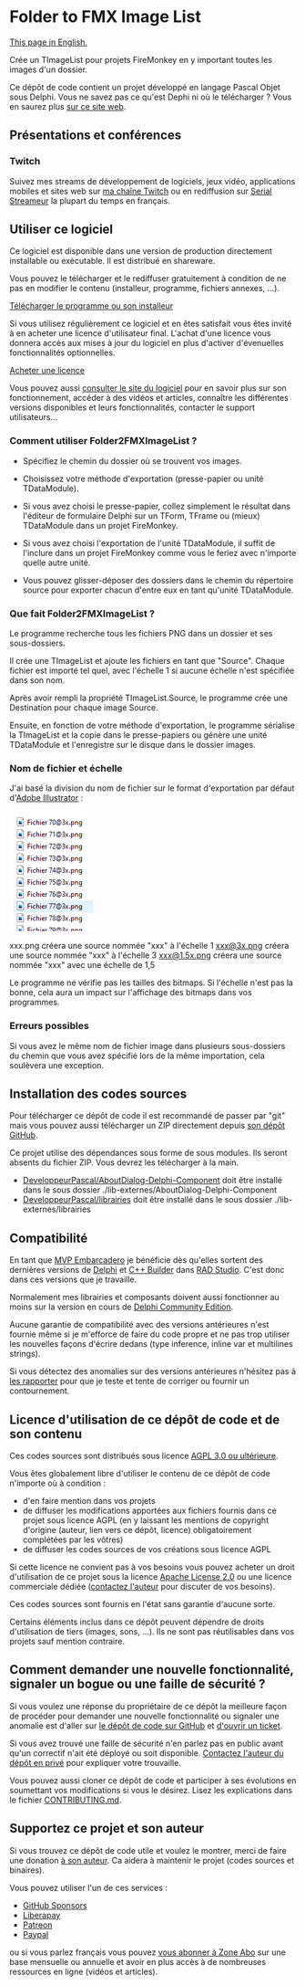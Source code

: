 # Folder to FMX Image List

[This page in English.](README.md)

Crée un TImageList pour projets FireMonkey en y important toutes les images d'un dossier.

Ce dépôt de code contient un projet développé en langage Pascal Objet sous Delphi. Vous ne savez pas ce qu'est Dephi ni où le télécharger ? Vous en saurez plus [sur ce site web](https://delphi-resources.developpeur-pascal.fr/).

## Présentations et conférences

### Twitch

Suivez mes streams de développement de logiciels, jeux vidéo, applications mobiles et sites web sur [ma chaîne Twitch](https://www.twitch.tv/patrickpremartin) ou en rediffusion sur [Serial Streameur](https://serialstreameur.fr) la plupart du temps en français.

## Utiliser ce logiciel

Ce logiciel est disponible dans une version de production directement installable ou exécutable. Il est distribué en shareware.

Vous pouvez le télécharger et le rediffuser gratuitement à condition de ne pas en modifier le contenu (installeur, programme, fichiers annexes, ...).

[Télécharger le programme ou son installeur](https://olfsoftware.lemonsqueezy.com/checkout/buy/14bc1e25-f5f0-47a2-b698-5a18f7043d8e)

Si vous utilisez régulièrement ce logiciel et en êtes satisfait vous êtes invité à en acheter une licence d'utilisateur final. L'achat d'une licence vous donnera accès aux mises à jour du logiciel en plus d'activer d'évenuelles fonctionnalités optionnelles.

[Acheter une licence](https://store.olfsoftware.fr/logiciels-pour-developpeurs-c-3/developpement-delphi-c-4/folder-to-fmx-image-list-p-5)

Vous pouvez aussi [consulter le site du logiciel](https://folder2fmximagelist.olfsoftware.fr/) pour en savoir plus sur son fonctionnement, accéder à des vidéos et articles, connaître les différentes versions disponibles et leurs fonctionnalités, contacter le support utilisateurs...

### Comment utiliser Folder2FMXImageList ?

* Spécifiez le chemin du dossier où se trouvent vos images.

* Choisissez votre méthode d'exportation (presse-papier ou unité TDataModule).

* Si vous avez choisi le presse-papier, collez simplement le résultat dans l'éditeur de formulaire Delphi sur un TForm, TFrame ou (mieux) TDataModule dans un projet FireMonkey.

* Si vous avez choisi l'exportation de l'unité TDataModule, il suffit de l'inclure dans un projet FireMonkey comme vous le feriez avec n'importe quelle autre unité.

* Vous pouvez glisser-déposer des dossiers dans le chemin du répertoire source pour exporter chacun d'entre eux en tant qu'unité TDataModule.

### Que fait Folder2FMXImageList ?

Le programme recherche tous les fichiers PNG dans un dossier et ses sous-dossiers.

Il crée une TImageList et ajoute les fichiers en tant que "Source". Chaque fichier est importé tel quel, avec l'échelle 1 si aucune échelle n'est spécifiée dans son nom.

Après avoir rempli la propriété TImageList.Source, le programme crée une Destination pour chaque image Source.

Ensuite, en fonction de votre méthode d'exportation, le programme sérialise la TImageList et la copie dans le presse-papiers ou génère une unité TDataModule et l'enregistre sur le disque dans le dossier images.

### Nom de fichier et échelle

J'ai basé la division du nom de fichier sur le format d'exportation par défaut d'[Adobe Illustrator](https://vasur.fr/illustrator) :

![Exemple d'exportation homothétique d'Adobe Illustrator](https://github.com/DeveloppeurPascal/Folder2FMXImageList/raw/main/screen-captures/04-FilesForHomotheticExport.png)

xxx.png créera une source nommée "xxx" à l'échelle 1
xxx@3x.png créera une source nommée "xxx" à l'échelle 3
xxx@1.5x.png créera une source nommée "xxx" avec une échelle de 1,5

Le programme ne vérifie pas les tailles des bitmaps. Si l'échelle n'est pas la bonne, cela aura un impact sur l'affichage des bitmaps dans vos programmes.

### Erreurs possibles

Si vous avez le même nom de fichier image dans plusieurs sous-dossiers du chemin que vous avez spécifié lors de la même importation, cela soulèvera une exception.

## Installation des codes sources

Pour télécharger ce dépôt de code il est recommandé de passer par "git" mais vous pouvez aussi télécharger un ZIP directement depuis [son dépôt GitHub](https://github.com/DeveloppeurPascal/Folder2FMXImageList).

Ce projet utilise des dépendances sous forme de sous modules. Ils seront absents du fichier ZIP. Vous devrez les télécharger à la main.

* [DeveloppeurPascal/AboutDialog-Delphi-Component](https://github.com/DeveloppeurPascal/AboutDialog-Delphi-Component) doit être installé dans le sous dossier ./lib-externes/AboutDialog-Delphi-Component
* [DeveloppeurPascal/librairies](https://github.com/DeveloppeurPascal/librairies) doit être installé dans le sous dossier ./lib-externes/librairies

## Compatibilité

En tant que [MVP Embarcadero](https://www.embarcadero.com/resources/partners/mvp-directory) je bénéficie dès qu'elles sortent des dernières versions de [Delphi](https://www.embarcadero.com/products/delphi) et [C++ Builder](https://www.embarcadero.com/products/cbuilder) dans [RAD Studio](https://www.embarcadero.com/products/rad-studio). C'est donc dans ces versions que je travaille.

Normalement mes librairies et composants doivent aussi fonctionner au moins sur la version en cours de [Delphi Community Edition](https://www.embarcadero.com/products/delphi/starter).

Aucune garantie de compatibilité avec des versions antérieures n'est fournie même si je m'efforce de faire du code propre et ne pas trop utiliser les nouvelles façons d'écrire dedans (type inference, inline var et multilines strings).

Si vous détectez des anomalies sur des versions antérieures n'hésitez pas à [les rapporter](https://github.com/DeveloppeurPascal/Folder2FMXImageList/issues) pour que je teste et tente de corriger ou fournir un contournement.

## Licence d'utilisation de ce dépôt de code et de son contenu

Ces codes sources sont distribués sous licence [AGPL 3.0 ou ultérieure](https://choosealicense.com/licenses/agpl-3.0/).

Vous êtes globalement libre d'utiliser le contenu de ce dépôt de code n'importe où à condition :
* d'en faire mention dans vos projets
* de diffuser les modifications apportées aux fichiers fournis dans ce projet sous licence AGPL (en y laissant les mentions de copyright d'origine (auteur, lien vers ce dépôt, licence) obligatoirement complétées par les vôtres)
* de diffuser les codes sources de vos créations sous licence AGPL

Si cette licence ne convient pas à vos besoins vous pouvez acheter un droit d'utilisation de ce projet sous la licence [Apache License 2.0](https://choosealicense.com/licenses/apache-2.0/) ou une licence commerciale dédiée ([contactez l'auteur](https://developpeur-pascal.fr/nous-contacter.php) pour discuter de vos besoins).

Ces codes sources sont fournis en l'état sans garantie d'aucune sorte.

Certains éléments inclus dans ce dépôt peuvent dépendre de droits d'utilisation de tiers (images, sons, ...). Ils ne sont pas réutilisables dans vos projets sauf mention contraire.

## Comment demander une nouvelle fonctionnalité, signaler un bogue ou une faille de sécurité ?

Si vous voulez une réponse du propriétaire de ce dépôt la meilleure façon de procéder pour demander une nouvelle fonctionnalité ou signaler une anomalie est d'aller sur [le dépôt de code sur GitHub](https://github.com/DeveloppeurPascal/Folder2FMXImageList) et [d'ouvrir un ticket](https://github.com/DeveloppeurPascal/Folder2FMXImageList/issues).

Si vous avez trouvé une faille de sécurité n'en parlez pas en public avant qu'un correctif n'ait été déployé ou soit disponible. [Contactez l'auteur du dépôt en privé](https://developpeur-pascal.fr/nous-contacter.php) pour expliquer votre trouvaille.

Vous pouvez aussi cloner ce dépôt de code et participer à ses évolutions en soumettant vos modifications si vous le désirez. Lisez les explications dans le fichier [CONTRIBUTING.md](CONTRIBUTING.md).

## Supportez ce projet et son auteur

Si vous trouvez ce dépôt de code utile et voulez le montrer, merci de faire une donation [à son auteur](https://github.com/DeveloppeurPascal). Ca aidera à maintenir le projet (codes sources et binaires).

Vous pouvez utiliser l'un de ces services :

* [GitHub Sponsors](https://github.com/sponsors/DeveloppeurPascal)
* [Liberapay](https://liberapay.com/PatrickPremartin)
* [Patreon](https://www.patreon.com/patrickpremartin)
* [Paypal](https://www.paypal.com/paypalme/patrickpremartin)

ou si vous parlez français vous pouvez [vous abonner à Zone Abo](https://zone-abo.fr/nos-abonnements.php) sur une base mensuelle ou annuelle et avoir en plus accès à de nombreuses ressources en ligne (vidéos et articles).
